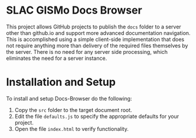 # SLAC GISMo Docs Browser

This project allows GitHub projects to publish the `docs` folder to a server other than github.io and support more advanced documentation navigation. This is accomplished using a simple client-side implementation that does not require anything more than delivery of the required files themselves by the server.  There is no need for any server side processing, which eliminates the need for a server instance.

# Installation and Setup

To install and setup Docs-Browser do the following:

1. Copy the `src` folder to the target document root.
2. Edit the file `defaults.js` to specify the appropriate defaults for your project.
3. Open the file `index.html` to verify functionality.

